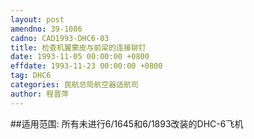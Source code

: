 ```yaml
---
layout: post
amendno: 39-1086
cadno: CAD1993-DHC6-03
title: 检查机翼蒙皮与前梁的连接铆钉
date: 1993-11-05 00:00:00 +0800
effdate: 1993-11-23 00:00:00 +0800
tag: DHC6
categories: 民航总局航空器适航司
author: 程晋萍
---
```


##适用范围:
所有未进行6/1645和6/1893改装的DHC-6飞机

